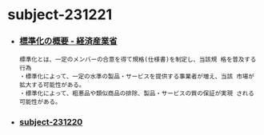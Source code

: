 # subject-231221

- ### [標準化の概要 - 経済産業省](https://www.meti.go.jp/policy/economy/hyojun-kijun/katsuyo/business-senryaku/pdf/001.pdf)
  ```
  標準化とは、⼀定のメンバーの合意を得て規格(仕様書)を制定し、当該規 格を普及する⾏為
  ・標準化によって、⼀定の⽔準の製品・サービスを提供する事業者が増え、当該 市場が拡⼤する可能性がある。
  ・標準化によって、粗悪品や類似商品の排除、製品・サービスの質の保証が実現 される可能性がある。
  ```

- ### [subject-231220](https://github.com/winofsql/subject-231220)
